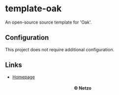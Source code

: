 # template-oak

An open-source source template for 'Oak'.

## Configuration

This project does not require additional configuration.

## Links

- [Homepage](https://app.netzo.io/templates/template-oak)

<div align="center">
  <h4>© Netzo</h4>
</div>
